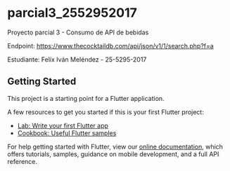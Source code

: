 # parcial3_2552952017

Proyecto parcial 3 - Consumo de API de bebidas

Endpoint: https://www.thecocktaildb.com/api/json/v1/1/search.php?f=a

Estudiante: Felíx Iván Meléndez - 25-5295-2017

## Getting Started

This project is a starting point for a Flutter application.

A few resources to get you started if this is your first Flutter project:

- [Lab: Write your first Flutter app](https://flutter.dev/docs/get-started/codelab)
- [Cookbook: Useful Flutter samples](https://flutter.dev/docs/cookbook)

For help getting started with Flutter, view our
[online documentation](https://flutter.dev/docs), which offers tutorials,
samples, guidance on mobile development, and a full API reference.
